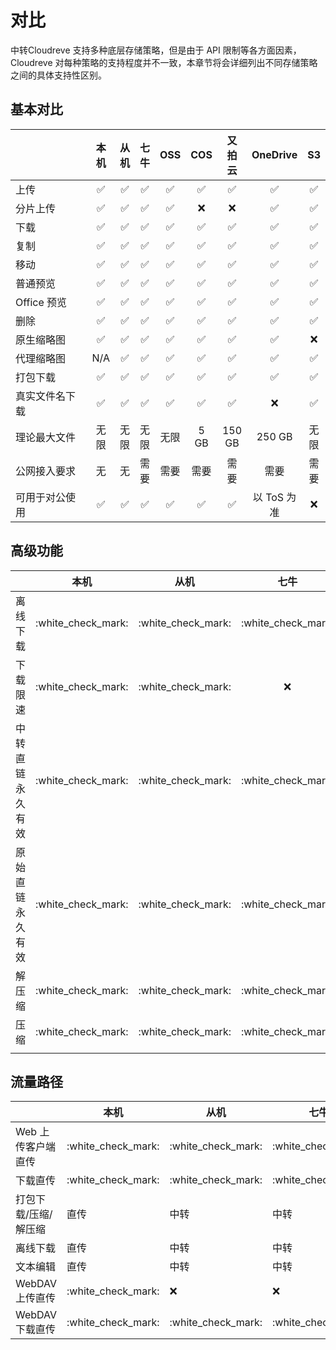 # 对比

中转Cloudreve 支持多种底层存储策略，但是由于 API 限制等各方面因素，Cloudreve 对每种策略的支持程度并不一致，本章节将会详细列出不同存储策略之间的具体支持性区别。

## 基本对比

<table><thead><tr><th width="144"></th><th align="center">本机</th><th align="center">从机</th><th align="center">七牛</th><th align="center">OSS</th><th align="center">COS</th><th align="center">又拍云</th><th align="center">OneDrive</th><th align="center">S3</th></tr></thead><tbody><tr><td>上传</td><td align="center"><span data-gb-custom-inline data-tag="emoji" data-code="2705">✅</span></td><td align="center"><span data-gb-custom-inline data-tag="emoji" data-code="2705">✅</span></td><td align="center"><span data-gb-custom-inline data-tag="emoji" data-code="2705">✅</span></td><td align="center"><span data-gb-custom-inline data-tag="emoji" data-code="2705">✅</span></td><td align="center"><span data-gb-custom-inline data-tag="emoji" data-code="2705">✅</span></td><td align="center"><span data-gb-custom-inline data-tag="emoji" data-code="2705">✅</span></td><td align="center"><span data-gb-custom-inline data-tag="emoji" data-code="2705">✅</span></td><td align="center"><span data-gb-custom-inline data-tag="emoji" data-code="2705">✅</span></td></tr><tr><td>分片上传</td><td align="center"><span data-gb-custom-inline data-tag="emoji" data-code="2705">✅</span></td><td align="center"><span data-gb-custom-inline data-tag="emoji" data-code="2705">✅</span></td><td align="center"><span data-gb-custom-inline data-tag="emoji" data-code="2705">✅</span></td><td align="center"><span data-gb-custom-inline data-tag="emoji" data-code="2705">✅</span></td><td align="center"><span data-gb-custom-inline data-tag="emoji" data-code="274c">❌</span></td><td align="center"><span data-gb-custom-inline data-tag="emoji" data-code="274c">❌</span></td><td align="center"><span data-gb-custom-inline data-tag="emoji" data-code="2705">✅</span></td><td align="center"><span data-gb-custom-inline data-tag="emoji" data-code="2705">✅</span></td></tr><tr><td>下载</td><td align="center"><span data-gb-custom-inline data-tag="emoji" data-code="2705">✅</span></td><td align="center"><span data-gb-custom-inline data-tag="emoji" data-code="2705">✅</span></td><td align="center"><span data-gb-custom-inline data-tag="emoji" data-code="2705">✅</span></td><td align="center"><span data-gb-custom-inline data-tag="emoji" data-code="2705">✅</span></td><td align="center"><span data-gb-custom-inline data-tag="emoji" data-code="2705">✅</span></td><td align="center"><span data-gb-custom-inline data-tag="emoji" data-code="2705">✅</span></td><td align="center"><span data-gb-custom-inline data-tag="emoji" data-code="2705">✅</span></td><td align="center"><span data-gb-custom-inline data-tag="emoji" data-code="2705">✅</span></td></tr><tr><td>复制</td><td align="center"><span data-gb-custom-inline data-tag="emoji" data-code="2705">✅</span></td><td align="center"><span data-gb-custom-inline data-tag="emoji" data-code="2705">✅</span></td><td align="center"><span data-gb-custom-inline data-tag="emoji" data-code="2705">✅</span></td><td align="center"><span data-gb-custom-inline data-tag="emoji" data-code="2705">✅</span></td><td align="center"><span data-gb-custom-inline data-tag="emoji" data-code="2705">✅</span></td><td align="center"><span data-gb-custom-inline data-tag="emoji" data-code="2705">✅</span></td><td align="center"><span data-gb-custom-inline data-tag="emoji" data-code="2705">✅</span></td><td align="center"><span data-gb-custom-inline data-tag="emoji" data-code="2705">✅</span></td></tr><tr><td>移动</td><td align="center"><span data-gb-custom-inline data-tag="emoji" data-code="2705">✅</span></td><td align="center"><span data-gb-custom-inline data-tag="emoji" data-code="2705">✅</span></td><td align="center"><span data-gb-custom-inline data-tag="emoji" data-code="2705">✅</span></td><td align="center"><span data-gb-custom-inline data-tag="emoji" data-code="2705">✅</span></td><td align="center"><span data-gb-custom-inline data-tag="emoji" data-code="2705">✅</span></td><td align="center"><span data-gb-custom-inline data-tag="emoji" data-code="2705">✅</span></td><td align="center"><span data-gb-custom-inline data-tag="emoji" data-code="2705">✅</span></td><td align="center"><span data-gb-custom-inline data-tag="emoji" data-code="2705">✅</span></td></tr><tr><td>普通预览</td><td align="center"><span data-gb-custom-inline data-tag="emoji" data-code="2705">✅</span></td><td align="center"><span data-gb-custom-inline data-tag="emoji" data-code="2705">✅</span></td><td align="center"><span data-gb-custom-inline data-tag="emoji" data-code="2705">✅</span></td><td align="center"><span data-gb-custom-inline data-tag="emoji" data-code="2705">✅</span></td><td align="center"><span data-gb-custom-inline data-tag="emoji" data-code="2705">✅</span></td><td align="center"><span data-gb-custom-inline data-tag="emoji" data-code="2705">✅</span></td><td align="center"><span data-gb-custom-inline data-tag="emoji" data-code="2705">✅</span></td><td align="center"><span data-gb-custom-inline data-tag="emoji" data-code="2705">✅</span></td></tr><tr><td>Office 预览</td><td align="center"><span data-gb-custom-inline data-tag="emoji" data-code="2705">✅</span></td><td align="center"><span data-gb-custom-inline data-tag="emoji" data-code="2705">✅</span></td><td align="center"><span data-gb-custom-inline data-tag="emoji" data-code="2705">✅</span></td><td align="center"><span data-gb-custom-inline data-tag="emoji" data-code="2705">✅</span></td><td align="center"><span data-gb-custom-inline data-tag="emoji" data-code="2705">✅</span></td><td align="center"><span data-gb-custom-inline data-tag="emoji" data-code="2705">✅</span></td><td align="center"><span data-gb-custom-inline data-tag="emoji" data-code="2705">✅</span></td><td align="center"><span data-gb-custom-inline data-tag="emoji" data-code="2705">✅</span></td></tr><tr><td>删除</td><td align="center"><span data-gb-custom-inline data-tag="emoji" data-code="2705">✅</span></td><td align="center"><span data-gb-custom-inline data-tag="emoji" data-code="2705">✅</span></td><td align="center"><span data-gb-custom-inline data-tag="emoji" data-code="2705">✅</span></td><td align="center"><span data-gb-custom-inline data-tag="emoji" data-code="2705">✅</span></td><td align="center"><span data-gb-custom-inline data-tag="emoji" data-code="2705">✅</span></td><td align="center"><span data-gb-custom-inline data-tag="emoji" data-code="2705">✅</span></td><td align="center"><span data-gb-custom-inline data-tag="emoji" data-code="2705">✅</span></td><td align="center"><span data-gb-custom-inline data-tag="emoji" data-code="2705">✅</span></td></tr><tr><td>原生缩略图</td><td align="center"><span data-gb-custom-inline data-tag="emoji" data-code="2705">✅</span></td><td align="center"><span data-gb-custom-inline data-tag="emoji" data-code="2705">✅</span></td><td align="center"><span data-gb-custom-inline data-tag="emoji" data-code="2705">✅</span></td><td align="center"><span data-gb-custom-inline data-tag="emoji" data-code="2705">✅</span></td><td align="center"><span data-gb-custom-inline data-tag="emoji" data-code="2705">✅</span></td><td align="center"><span data-gb-custom-inline data-tag="emoji" data-code="2705">✅</span></td><td align="center"><span data-gb-custom-inline data-tag="emoji" data-code="2705">✅</span></td><td align="center"><span data-gb-custom-inline data-tag="emoji" data-code="274c">❌</span></td></tr><tr><td>代理缩略图</td><td align="center">N/A</td><td align="center"><span data-gb-custom-inline data-tag="emoji" data-code="2705">✅</span></td><td align="center"><span data-gb-custom-inline data-tag="emoji" data-code="2705">✅</span></td><td align="center"><span data-gb-custom-inline data-tag="emoji" data-code="2705">✅</span></td><td align="center"><span data-gb-custom-inline data-tag="emoji" data-code="2705">✅</span></td><td align="center"><span data-gb-custom-inline data-tag="emoji" data-code="2705">✅</span></td><td align="center"><span data-gb-custom-inline data-tag="emoji" data-code="2705">✅</span></td><td align="center"><span data-gb-custom-inline data-tag="emoji" data-code="2705">✅</span></td></tr><tr><td>打包下载</td><td align="center"><span data-gb-custom-inline data-tag="emoji" data-code="2705">✅</span></td><td align="center"><span data-gb-custom-inline data-tag="emoji" data-code="2705">✅</span></td><td align="center"><span data-gb-custom-inline data-tag="emoji" data-code="2705">✅</span></td><td align="center"><span data-gb-custom-inline data-tag="emoji" data-code="2705">✅</span></td><td align="center"><span data-gb-custom-inline data-tag="emoji" data-code="2705">✅</span></td><td align="center"><span data-gb-custom-inline data-tag="emoji" data-code="2705">✅</span></td><td align="center"><span data-gb-custom-inline data-tag="emoji" data-code="2705">✅</span></td><td align="center"><span data-gb-custom-inline data-tag="emoji" data-code="2705">✅</span></td></tr><tr><td>真实文件名下载</td><td align="center"><span data-gb-custom-inline data-tag="emoji" data-code="2705">✅</span></td><td align="center"><span data-gb-custom-inline data-tag="emoji" data-code="2705">✅</span></td><td align="center"><span data-gb-custom-inline data-tag="emoji" data-code="2705">✅</span></td><td align="center"><span data-gb-custom-inline data-tag="emoji" data-code="2705">✅</span></td><td align="center"><span data-gb-custom-inline data-tag="emoji" data-code="2705">✅</span></td><td align="center"><span data-gb-custom-inline data-tag="emoji" data-code="2705">✅</span></td><td align="center"><span data-gb-custom-inline data-tag="emoji" data-code="274c">❌</span></td><td align="center"><span data-gb-custom-inline data-tag="emoji" data-code="2705">✅</span></td></tr><tr><td>理论最大文件</td><td align="center">无限</td><td align="center">无限</td><td align="center">无限</td><td align="center">无限</td><td align="center">5 GB</td><td align="center">150 GB</td><td align="center">250 GB</td><td align="center">无限</td></tr><tr><td>公网接入要求</td><td align="center">无</td><td align="center">无</td><td align="center">需要</td><td align="center">需要</td><td align="center">需要</td><td align="center">需要</td><td align="center">需要</td><td align="center">需要</td></tr><tr><td>可用于对公使用</td><td align="center"><span data-gb-custom-inline data-tag="emoji" data-code="2705">✅</span></td><td align="center"><span data-gb-custom-inline data-tag="emoji" data-code="2705">✅</span></td><td align="center"><span data-gb-custom-inline data-tag="emoji" data-code="2705">✅</span></td><td align="center"><span data-gb-custom-inline data-tag="emoji" data-code="2705">✅</span></td><td align="center"><span data-gb-custom-inline data-tag="emoji" data-code="2705">✅</span></td><td align="center"><span data-gb-custom-inline data-tag="emoji" data-code="2705">✅</span></td><td align="center">以 ToS 为准</td><td align="center"><span data-gb-custom-inline data-tag="emoji" data-code="274c">❌</span></td></tr></tbody></table>

## 高级功能

|          |          本机          |          从机          |          七牛          |          OSS         |          COS         |          又拍云         |       OneDrive       | S3                   |
| -------- | :------------------: | :------------------: | :------------------: | :------------------: | :------------------: | :------------------: | :------------------: | -------------------- |
| 离线下载     | :white\_check\_mark: | :white\_check\_mark: | :white\_check\_mark: | :white\_check\_mark: | :white\_check\_mark: | :white\_check\_mark: | :white\_check\_mark: | :white\_check\_mark: |
| 下载限速     | :white\_check\_mark: | :white\_check\_mark: |          :x:         | :white\_check\_mark: | :white\_check\_mark: |          :x:         |          :x:         | :x:                  |
| 中转直链永久有效 | :white\_check\_mark: | :white\_check\_mark: | :white\_check\_mark: | :white\_check\_mark: | :white\_check\_mark: | :white\_check\_mark: | :white\_check\_mark: | :white\_check\_mark: |
| 原始直链永久有效 | :white\_check\_mark: | :white\_check\_mark: | :white\_check\_mark: | :white\_check\_mark: | :white\_check\_mark: | :white\_check\_mark: |          :x:         | :white\_check\_mark: |
| 解压缩      | :white\_check\_mark: | :white\_check\_mark: | :white\_check\_mark: | :white\_check\_mark: | :white\_check\_mark: | :white\_check\_mark: | :white\_check\_mark: | :white\_check\_mark: |
| 压缩       | :white\_check\_mark: | :white\_check\_mark: | :white\_check\_mark: | :white\_check\_mark: | :white\_check\_mark: | :white\_check\_mark: | :white\_check\_mark: | :white\_check\_mark: |
|          |                      |                      |                      |                      |                      |                      |                      |                      |

## 流量路径

|             | 本机                   | 从机                   | 七牛                   | OSS                  | COS                  | 又拍云                  | OneDrive             | S3                   |
| ----------- | -------------------- | -------------------- | -------------------- | -------------------- | -------------------- | -------------------- | -------------------- | -------------------- |
| Web 上传客户端直传 | :white\_check\_mark: | :white\_check\_mark: | :white\_check\_mark: | :white\_check\_mark: | :white\_check\_mark: | :white\_check\_mark: | :white\_check\_mark: | :white\_check\_mark: |
| 下载直传        | :white\_check\_mark: | :white\_check\_mark: | :white\_check\_mark: | :white\_check\_mark: | :white\_check\_mark: | :white\_check\_mark: | :white\_check\_mark: | :white\_check\_mark: |
| 打包下载/压缩/解压缩 | 直传                   | 中转                   | 中转                   | 中转                   | 中转                   | 中转                   | 中转                   | 中转                   |
| 离线下载        | 直传                   | 中转                   | 中转                   | 中转                   | 中转                   | 中转                   | 中转                   | 中转                   |
| 文本编辑        | 直传                   | 中转                   | 中转                   | 中转                   | 中转                   | 中转                   | 中转                   | 中转                   |
| WebDAV 上传直传 | :white\_check\_mark: | :x:                  | :x:                  | :x:                  | :x:                  | :x:                  | :x:                  | :x:                  |
| WebDAV 下载直传 | :white\_check\_mark: | :white\_check\_mark: | :white\_check\_mark: | :white\_check\_mark: | :white\_check\_mark: | :white\_check\_mark: | :white\_check\_mark: | :white\_check\_mark: |
